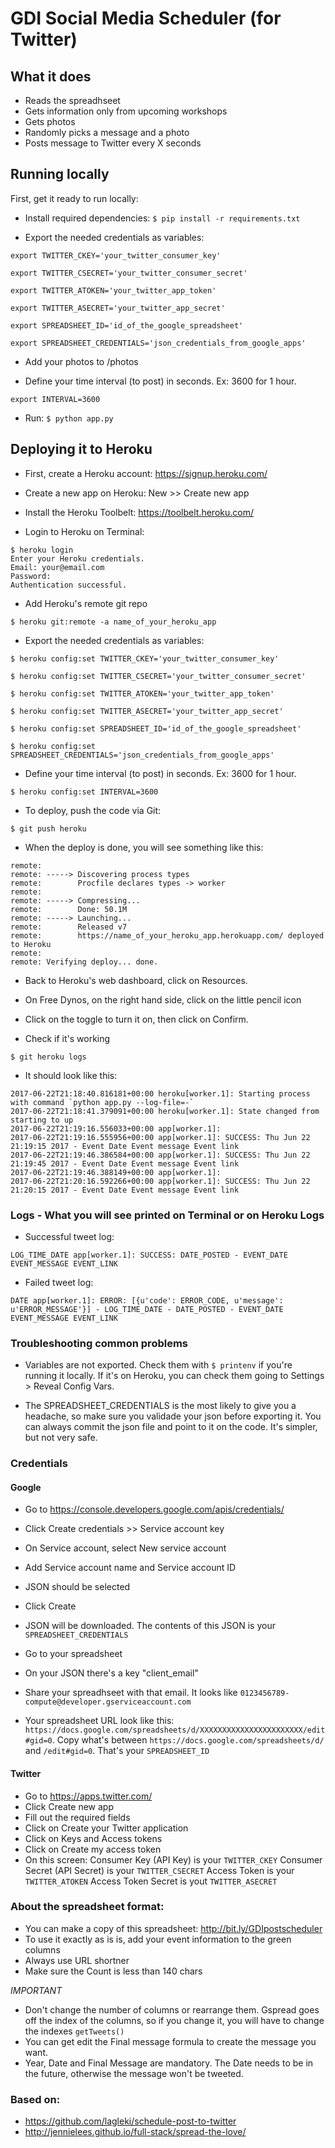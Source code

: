 # GDI Social Media Scheduler (for Twitter)

## What it does

- Reads the spreadhseet
- Gets information only from upcoming workshops
- Gets photos
- Randomly picks a message and a photo
- Posts message to Twitter every X seconds

## Running locally

First, get it ready to run locally:

- Install required dependencies:
```$ pip install -r requirements.txt``` 

- Export the needed credentials as variables:

```
export TWITTER_CKEY='your_twitter_consumer_key'
```
```
export TWITTER_CSECRET='your_twitter_consumer_secret'
```
```
export TWITTER_ATOKEN='your_twitter_app_token'
```
```
export TWITTER_ASECRET='your_twitter_app_secret'
```
```
export SPREADSHEET_ID='id_of_the_google_spreadsheet'
```
```
export SPREADSHEET_CREDENTIALS='json_credentials_from_google_apps'
```
- Add your photos to /photos

- Define your time interval (to post) in seconds. Ex: 3600 for 1 hour.
```
export INTERVAL=3600
```

- Run:
```$ python app.py``` 

## Deploying it to Heroku

- First, create a Heroku account: https://signup.heroku.com/

- Create a new app on Heroku: New >> Create new app

- Install the Heroku Toolbelt: https://toolbelt.heroku.com/

- Login to Heroku on Terminal:
```
$ heroku login
Enter your Heroku credentials.
Email: your@email.com
Password:
Authentication successful.
```

- Add Heroku's remote git repo
```
$ heroku git:remote -a name_of_your_heroku_app
```

- Export the needed credentials as variables:

```
$ heroku config:set TWITTER_CKEY='your_twitter_consumer_key'
```
```
$ heroku config:set TWITTER_CSECRET='your_twitter_consumer_secret'
```
```
$ heroku config:set TWITTER_ATOKEN='your_twitter_app_token'
```
```
$ heroku config:set TWITTER_ASECRET='your_twitter_app_secret'
```
```
$ heroku config:set SPREADSHEET_ID='id_of_the_google_spreadsheet'
```
```
$ heroku config:set SPREADSHEET_CREDENTIALS='json_credentials_from_google_apps'
```
- Define your time interval (to post) in seconds. Ex: 3600 for 1 hour.
```
$ heroku config:set INTERVAL=3600
```

- To deploy, push the code via Git:
```
$ git push heroku
```
- When the deploy is done, you will see something like this:
```
remote:
remote: -----> Discovering process types
remote:        Procfile declares types -> worker
remote:
remote: -----> Compressing...
remote:        Done: 50.1M
remote: -----> Launching...
remote:        Released v7
remote:        https://name_of_your_heroku_app.herokuapp.com/ deployed to Heroku
remote:
remote: Verifying deploy... done.
```
- Back to Heroku's web dashboard, click on Resources.

- On Free Dynos, on the right hand side, click on the little pencil icon

- Click on the toggle to turn it on, then click on Confirm.

- Check if it's working
```
$ git heroku logs
```
- It should look like this:
```
2017-06-22T21:18:40.816181+00:00 heroku[worker.1]: Starting process with command `python app.py --log-file=-`
2017-06-22T21:18:41.379091+00:00 heroku[worker.1]: State changed from starting to up
2017-06-22T21:19:16.556033+00:00 app[worker.1]:
2017-06-22T21:19:16.555956+00:00 app[worker.1]: SUCCESS: Thu Jun 22 21:19:15 2017 - Event Date Event message Event link
2017-06-22T21:19:46.386584+00:00 app[worker.1]: SUCCESS: Thu Jun 22 21:19:45 2017 - Event Date Event message Event link
2017-06-22T21:19:46.388149+00:00 app[worker.1]:
2017-06-22T21:20:16.592266+00:00 app[worker.1]: SUCCESS: Thu Jun 22 21:20:15 2017 - Event Date Event message Event link
```

### Logs - What you will see printed on Terminal or on Heroku Logs

- Successful tweet log:
```
LOG_TIME_DATE app[worker.1]: SUCCESS: DATE_POSTED - EVENT_DATE EVENT_MESSAGE EVENT_LINK
```
- Failed tweet log:
```
DATE app[worker.1]: ERROR: [{u'code': ERROR_CODE, u'message': u'ERROR_MESSAGE'}] - LOG_TIME_DATE - DATE_POSTED - EVENT_DATE EVENT_MESSAGE EVENT_LINK
```

### Troubleshooting common problems

- Variables are not exported. Check them with `$ printenv` if you're running it locally. If it's on Heroku, you can check them going to Settings > Reveal Config Vars.

- The SPREADSHEET_CREDENTIALS is the most likely to give you a headache, so make sure you validade your json before exporting it. You can always commit the json file and point to it on the code. It's simpler, but not very safe.

### Credentials

#### Google
- Go to https://console.developers.google.com/apis/credentials/
- Click Create credentials >> Service account key
- On Service account, select New service account
- Add Service account name and Service account ID
- JSON should be selected
- Click Create
- JSON will be downloaded. The contents of this JSON is your `SPREADSHEET_CREDENTIALS`

- Go to your spreadsheet
- On your JSON there's a key "client_email"
- Share your spreadhseet with that email. It looks like  `0123456789-compute@developer.gserviceaccount.com`
- Your spreadsheet URL look like this: `https://docs.google.com/spreadsheets/d/XXXXXXXXXXXXXXXXXXXXXXX/edit#gid=0`. Copy what's between `https://docs.google.com/spreadsheets/d/` and `/edit#gid=0`. That's your `SPREADSHEET_ID`

#### Twitter
- Go to https://apps.twitter.com/
- Click Create new app
- Fill out the required fields
- Click on Create your Twitter application
- Click on Keys and Access tokens
- Click on Create my access token
- On this screen:
Consumer Key (API Key) is your `TWITTER_CKEY`
Consumer Secret (API Secret) is your `TWITTER_CSECRET`
Access Token is your `TWITTER_ATOKEN`
Access Token Secret	is yout `TWITTER_ASECRET`

### About the spreadsheet format:

- You can make a copy of this spreadsheet: http://bit.ly/GDIpostscheduler
- To use it exactly as is is, add your event information to the green columns
- Always use URL shortner
- Make sure the Count is less than 140 chars

*IMPORTANT*
- Don't change the number of columns or rearrange them. Gspread goes off the index of the columns, so if you change it, you will have to change the indexes `getTweets()`
- You can get edit the Final message formula to create the message you want.
- Year, Date and Final Message are mandatory. The Date needs to be in the future, otherwise the message won't be tweeted.


### Based on:

- https://github.com/lagleki/schedule-post-to-twitter
- http://jennielees.github.io/full-stack/spread-the-love/